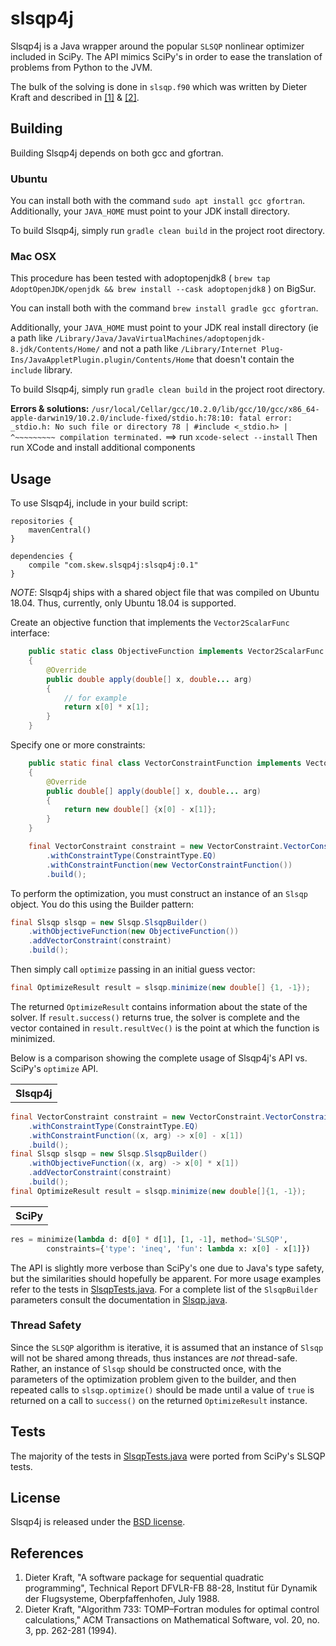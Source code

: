 # slsqp4j

Slsqp4j is a Java wrapper around the popular `SLSQP` nonlinear optimizer included in SciPy. The API mimics SciPy's in order to ease the 
translation of problems from Python to the JVM. 

The bulk of the solving is done in `slsqp.f90` which was written by Dieter Kraft and described in <a href="#ref1">[1]</a> 
& <a href="#ref2">[2]</a>.

## Building
Building Slsqp4j depends on both gcc and gfortran. 

### Ubuntu
You can install both with the command `sudo apt install gcc gfortran`. Additionally, your `JAVA_HOME`  must point to your JDK install directory. 

To build Slsqp4j, simply run `gradle clean build` in the project root directory.

### Mac OSX
This procedure has been tested with adoptopenjdk8 ( `brew tap AdoptOpenJDK/openjdk && brew install --cask adoptopenjdk8` ) on BigSur.

You can install both with the command `brew install gradle gcc gfortran`. 

Additionally, your `JAVA_HOME`  must point to your JDK real install directory (ie a path like
`/Library/Java/JavaVirtualMachines/adoptopenjdk-8.jdk/Contents/Home/` and not a path like
`/Library/Internet Plug-Ins/JavaAppletPlugin.plugin/Contents/Home` that doesn't contain the `include` library. 

To build Slsqp4j, simply run `gradle clean build` in the project root directory.

**Errors & solutions:**
`/usr/local/Cellar/gcc/10.2.0/lib/gcc/10/gcc/x86_64-apple-darwin19/10.2.0/include-fixed/stdio.h:78:10: fatal error: _stdio.h: No such file or directory
   78 | #include <_stdio.h>
      |          ^~~~~~~~~~
compilation terminated.`
==> run `xcode-select --install`
    Then run XCode and install additional components


## Usage

To use Slsqp4j, include in your build script:

```
repositories {
    mavenCentral()
}

dependencies {
    compile "com.skew.slsqp4j:slsqp4j:0.1"
}
```

*NOTE*: Slsqp4j ships with a shared object file that was compiled on Ubuntu 18.04. Thus, currently, only Ubuntu 18.04 is supported.

Create an objective function that implements the `Vector2ScalarFunc` interface:
```Java
    public static class ObjectiveFunction implements Vector2ScalarFunc
    {
        @Override
        public double apply(double[] x, double... arg)
        {
            // for example
            return x[0] * x[1];
        }
    }
```

Specify one or more constraints:
```Java
    public static final class VectorConstraintFunction implements Vector2VectorFunc
    {
        @Override
        public double[] apply(double[] x, double... arg)
        {
            return new double[] {x[0] - x[1]};
        }
    }

    final VectorConstraint constraint = new VectorConstraint.VectorConstraintBuilder()
        .withConstraintType(ConstraintType.EQ)
        .withConstraintFunction(new VectorConstraintFunction())
        .build();
```
 
To perform the optimization, you must construct an instance of an `Slsqp` object. You do this using the Builder pattern:
```Java
final Slsqp slsqp = new Slsqp.SlsqpBuilder()
    .withObjectiveFunction(new ObjectiveFunction())
    .addVectorConstraint(constraint)
    .build();
```
Then simply call `optimize` passing in an initial guess vector:
```Java
final OptimizeResult result = slsqp.minimize(new double[] {1, -1});
```

The returned `OptimizeResult` contains information about the state of the solver. If `result.success()` returns true,
the solver is complete and the vector contained in `result.resultVec()` is the point at which the function is minimized.

Below is a comparison showing the complete usage of Slsqp4j's API vs. SciPy's `optimize` API.
<table>
<th>
Slsqp4j
</th>
</table>

```Java
final VectorConstraint constraint = new VectorConstraint.VectorConstraintBuilder()
    .withConstraintType(ConstraintType.EQ)
    .withConstraintFunction((x, arg) -> x[0] - x[1])
    .build();
final Slsqp slsqp = new Slsqp.SlsqpBuilder()
    .withObjectiveFunction((x, arg) -> x[0] * x[1])
    .addVectorConstraint(constraint)
    .build();
final OptimizeResult result = slsqp.minimize(new double[]{1, -1});
```

<table>
<th>
SciPy
</th>
</table>

```python
res = minimize(lambda d: d[0] * d[1], [1, -1], method='SLSQP', 
        constraints={'type': 'ineq', 'fun': lambda x: x[0] - x[1]})
```


The API is slightly more verbose than SciPy's one due to Java's type safety, but the similarities should hopefully be apparent. 
For more usage examples refer to the tests in [SlsqpTests.java](./slsqp4j/src/test/java/com/skew/slsqp4j/SlsqpTests.java). For a complete list of the `SlsqpBuilder` 
parameters consult the documentation in [Slsqp.java](./slsqp4j/src/main/java/com/skew/slsqp4j/Slsqp.java).

### Thread Safety
Since the `SLSQP` algorithm is iterative, it is assumed that an instance of `Slsqp` will not be shared among threads, thus instances are *not* thread-safe. Rather, an instance of `Slsqp` should be constructed once, with the parameters of the optimization problem given to the builder, and then repeated calls to `slsqp.optimize()` should be made until a value of `true` is returned on a call to `success()` on the returned `OptimizeResult` instance.

## Tests
The majority of the tests in [SlsqpTests.java](./slsqp4j/src/test/java/com/skew/slsqp4j/SlsqpTests.java) were ported from SciPy's SLSQP tests.

## License
Slsqp4j is released under the [BSD license](https://github.com/skew-markets/slsqp4j/blob/master/LICENSE.txt).

## References
<ol>
<li id="ref1">Dieter Kraft, "A software package for sequential quadratic
programming", Technical Report DFVLR-FB 88-28, Institut für
Dynamik der Flugsysteme, Oberpfaffenhofen, July 1988.</li>

<li id="ref2">Dieter Kraft, "Algorithm 733: TOMP–Fortran modules for optimal
control calculations," ACM Transactions on Mathematical Software,
vol. 20, no. 3, pp. 262-281 (1994).</li>
</ol>
